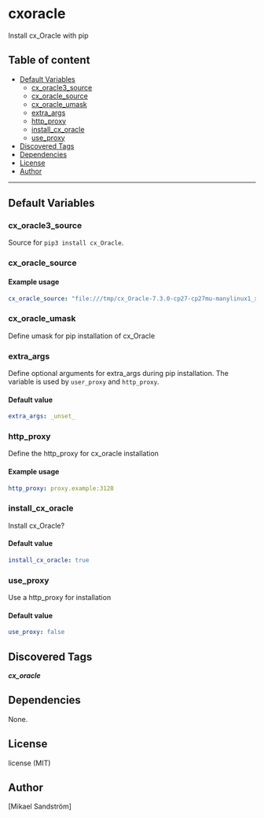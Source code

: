 # cxoracle

Install cx_Oracle with pip

## Table of content

- [Default Variables](#default-variables)
  - [cx_oracle3_source](#cx_oracle3_source)
  - [cx_oracle_source](#cx_oracle_source)
  - [cx_oracle_umask](#cx_oracle_umask)
  - [extra_args](#extra_args)
  - [http_proxy](#http_proxy)
  - [install_cx_oracle](#install_cx_oracle)
  - [use_proxy](#use_proxy)
- [Discovered Tags](#discovered-tags)
- [Dependencies](#dependencies)
- [License](#license)
- [Author](#author)

---

## Default Variables

### cx_oracle3_source

Source for `pip3 install cx_Oracle`.

### cx_oracle_source

#### Example usage

```YAML
cx_oracle_source: "file:///tmp/cx_Oracle-7.3.0-cp27-cp27mu-manylinux1_x86_64.whl"
```

### cx_oracle_umask

Define umask for pip installation of cx_Oracle

### extra_args

Define optional arguments for extra_args during pip installation.
The variable is used by `user_proxy` and `http_proxy`.

#### Default value

```YAML
extra_args: _unset_
```

### http_proxy

Define the http_proxy for cx_oracle installation

#### Example usage

```YAML
http_proxy: proxy.example:3128
```

### install_cx_oracle

Install cx_Oracle?

#### Default value

```YAML
install_cx_oracle: true
```

### use_proxy

Use a http_proxy for installation

#### Default value

```YAML
use_proxy: false
```

## Discovered Tags

**_cx_oracle_**


## Dependencies

None.

## License

license (MIT)

## Author

[Mikael Sandström]
